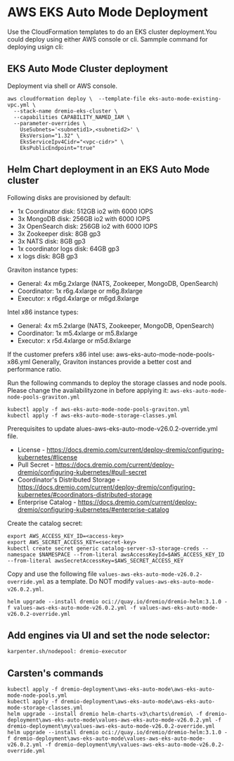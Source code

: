 # AWS EKS Auto Mode Deployment

Use the CloudFormation templates to do an EKS cluster deployment.You could deploy using either AWS console or cli. Sammple command for deploying usign cli:

## EKS Auto Mode Cluster deployment

Deployment via shell or AWS console.

```shell
aws cloudformation deploy \  --template-file eks-auto-mode-existing-vpc.yml \
  --stack-name dremio-eks-cluster \
  --capabilities CAPABILITY_NAMED_IAM \
  --parameter-overrides \
    UseSubnets='<subnetid1>,<subnetid2>' \
    EksVersion="1.32" \
    EksServiceIpv4Cidr="<vpc-cidr>" \
    EksPublicEndpoint="true"
```

## Helm Chart deployment in an EKS Auto Mode cluster

Following disks are provisioned by default:
- 1x Coordinator disk: 512GB io2 with 6000 IOPS
- 3x MongoDB disk: 256GB io2 with 6000 IOPS
- 3x OpenSearch disk: 256GB io2 with 6000 IOPS
- 3x Zookeeper disk: 8GB gp3
- 3x NATS disk: 8GB gp3
- 1x coordinator logs disk: 64GB gp3
- <n>x logs disk: 8GB gp3

Graviton instance types:
- General: 4x m6g.2xlarge (NATS, Zookeeper, MongoDB, OpenSearch)
- Coordinator: 1x r6g.4xlarge or m6g.8xlarge
- Executor: <n>x r6gd.4xlarge or m6gd.8xlarge

Intel x86 instance types:
- General: 4x m5.2xlarge (NATS, Zookeeper, MongoDB, OpenSearch)
- Coordinator: 1x m5.4xlarge or m5.8xlarge
- Executor: <n>x r5d.4xlarge or m5d.8xlarge

If the customer prefers x86 intel use: aws-eks-auto-mode-node-pools-x86.yml
Generally, Graviton instances provide a better cost and performance ratio.
    
Run the following commands to deploy the storage classes and node pools. 
Please change the availabilityzone in before applying it: `aws-eks-auto-mode-node-pools-graviton.yml`

```
kubectl apply -f aws-eks-auto-mode-node-pools-graviton.yml
kubectl apply -f aws-eks-auto-mode-storage-classes.yml
```

Prerequisites to update alues-aws-eks-auto-mode-v26.0.2-override.yml file.

* License  - https://docs.dremio.com/current/deploy-dremio/configuring-kubernetes/#license
* Pull Secret - https://docs.dremio.com/current/deploy-dremio/configuring-kubernetes/#pull-secret
* Coordinator's Distributed Storage - https://docs.dremio.com/current/deploy-dremio/configuring-kubernetes/#coordinators-distributed-storage
* Enterprise Catalog - https://docs.dremio.com/current/deploy-dremio/configuring-kubernetes/#enterprise-catalog


Create the catalog secret:
```
export AWS_ACCESS_KEY_ID=<access-key> 
export AWS_SECRET_ACCESS_KEY=<secret-key> 
kubectl create secret generic catalog-server-s3-storage-creds --namespace $NAMESPACE --from-literal awsAccessKeyId=$AWS_ACCESS_KEY_ID --from-literal awsSecretAccessKey=$AWS_SECRET_ACCESS_KEY
```

Copy and use the following file `values-aws-eks-auto-mode-v26.0.2-override.yml` as a template. Do NOT modify `values-aws-eks-auto-mode-v26.0.2.yml`.

```
helm upgrade --install dremio oci://quay.io/dremio/dremio-helm:3.1.0 -f values-aws-eks-auto-mode-v26.0.2.yml -f values-aws-eks-auto-mode-v26.0.2-override.yml
```

## Add engines via UI and set the node selector:

```
karpenter.sh/nodepool: dremio-executor
```

## Carsten's commands
```
kubectl apply -f dremio-deployment\aws-eks-auto-mode\aws-eks-auto-mode-node-pools.yml
kubectl apply -f dremio-deployment\aws-eks-auto-mode\aws-eks-auto-mode-storage-classes.yml
helm upgrade --install dremio helm-charts-v3\charts\dremio\ -f dremio-deployment\aws-eks-auto-mode\values-aws-eks-auto-mode-v26.0.2.yml -f dremio-deployment\my\values-aws-eks-auto-mode-v26.0.2-override.yml
helm upgrade --install dremio oci://quay.io/dremio/dremio-helm:3.1.0 -f dremio-deployment\aws-eks-auto-mode\values-aws-eks-auto-mode-v26.0.2.yml -f dremio-deployment\my\values-aws-eks-auto-mode-v26.0.2-override.yml
```

